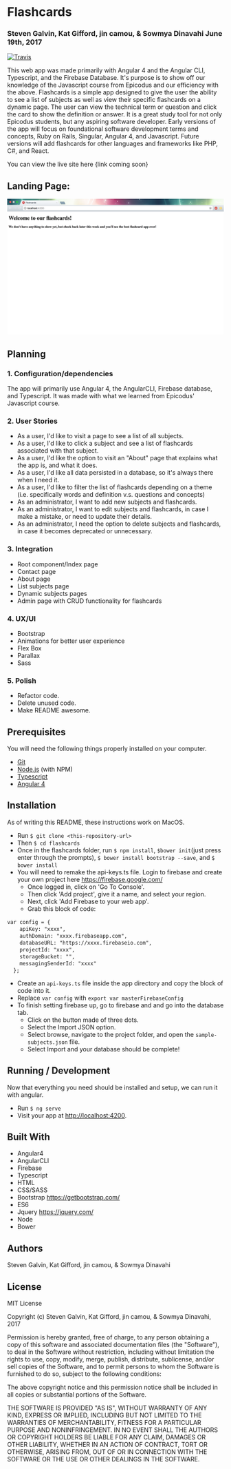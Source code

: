 # Flashcards
### Steven Galvin, Kat Gifford, jin camou, & Sowmya Dinavahi June 19th, 2017
[![Travis](https://img.shields.io/travis/rust-lang/rust.svg?style=plastic)](https://github.com/steven-galvin/flashcards)

This web app was made primarily with Angular 4 and the Angular CLI, Typescript, and the Firebase Database. It's purpose is to show off our knowledge of the Javascript course from Epicodus and our efficiency with the above. Flashcards is a simple app designed to give the user the ability to see a list of subjects as well as view their specific flashcards on a dynamic page. The user can view the technical term or question and click the card to show the definition or answer. It is a great study tool for not only Epicodus students, but any aspiring software developer. Early versions of the app will focus on foundational software development terms and concepts, Ruby on Rails, Singular, Angular 4, and Javascript. Future versions will add flashcards for other languages and frameworks like PHP, C#, and React.  

You can view the live site here {link coming soon}

## Landing Page:
![](./src/assets/images/temp.png "Flashcards")

## Planning

### 1. Configuration/dependencies
  The app will primarily use Angular 4, the AngularCLI, Firebase database, and Typescript. It was made with what we learned from Epicodus' Javascript course.
  <!-- Stretch goals include:
    * Using Sass to style the page better.
    * Hosting the site live -->

### 2. User Stories
  * As a user, I'd like to visit a page to see a list of all subjects.
  * As a user, I'd like to click a subject and see a list of flashcards associated with that subject.
  * As a user, I'd like the option to visit an "About" page that explains what the app is, and what it does.
  * As a user, I'd like all data persisted in a database, so it's always there when I need it.
  * As a user, I'd like to filter the list of flashcards depending on a theme (i.e. specifically words and definition v.s. questions and concepts)
  * As an administrator, I want to add new subjects and flashcards.
  * As an administrator, I want to edit subjects and flashcards, in case I make a mistake, or need to update their details.
  * As an administrator, I need the option to delete subjects and flashcards, in case it becomes deprecated or unnecessary.

### 3. Integration
  * Root component/Index page
  * Contact page
  * About page
  * List subjects page
  * Dynamic subjects pages
  * Admin page with CRUD functionality for flashcards

### 4. UX/UI
  * Bootstrap
  * Animations for better user experience
  * Flex Box
  * Parallax
  * Sass

### 5. Polish
  * Refactor code.
  * Delete unused code.
  * Make README awesome.

## Prerequisites

You will need the following things properly installed on your computer.

* [Git](https://git-scm.com/)
* [Node.js](https://nodejs.org/) (with NPM)
* [Typescript](https://www.typescriptlang.org/)
* [Angular 4](https://angularjs.org/)

## Installation

As of writing this README, these instructions work on MacOS.

* Run `$ git clone <this-repository-url>`
* Then `$ cd flashcards`
* Once in the flashcards folder, run `$ npm install`, `$bower init`(just press enter through the prompts), `$ bower install bootstrap --save`, and `$ bower install`
* You will need to remake the api-keys.ts file. Login to firebase and create your own project here https://firebase.google.com/
  * Once logged in, click on 'Go To Console'.
  * Then click 'Add project', give it a name, and select your region.
  * Next, click 'Add Firebase to your web app'.
  * Grab this block of code:
```
var config = {
    apiKey: "xxxx",
    authDomain: "xxxx.firebaseapp.com",
    databaseURL: "https://xxxx.firebaseio.com",
    projectId: "xxxx",
    storageBucket: "",
    messagingSenderId: "xxxx"
  };
```
  * Create an `api-keys.ts` file inside the app directory and copy the block of code into it.
  * Replace `var config` with `export var masterFirebaseConfig`
  * To finish setting firebase up, go to firebase and and go into the database tab.
    * Click on the button made of three dots.
    * Select the Import JSON option.
    * Select browse, navigate to the project folder, and open the `sample-subjects.json` file.
    * Select Import and your database should be complete!

## Running / Development

Now that everything you need should be installed and setup, we can run it with angular.

* Run `$ ng serve`
* Visit your app at [http://localhost:4200](http://localhost:4200).

## Built With

* Angular4
* AngularCLI
* Firebase
* Typescript
* HTML
* CSS/SASS
* Bootstrap https://getbootstrap.com/
* ES6
* Jquery https://jquery.com/
* Node
* Bower

## Authors

Steven Galvin, Kat Gifford, jin camou, & Sowmya Dinavahi

## License

MIT License

Copyright (c) Steven Galvin, Kat Gifford, jin camou, & Sowmya Dinavahi, 2017

Permission is hereby granted, free of charge, to any person obtaining a copy
of this software and associated documentation files (the "Software"), to deal
in the Software without restriction, including without limitation the rights
to use, copy, modify, merge, publish, distribute, sublicense, and/or sell
copies of the Software, and to permit persons to whom the Software is furnished to do so, subject to the following conditions:

The above copyright notice and this permission notice shall be included in all
copies or substantial portions of the Software.

THE SOFTWARE IS PROVIDED "AS IS", WITHOUT WARRANTY OF ANY KIND, EXPRESS OR
IMPLIED, INCLUDING BUT NOT LIMITED TO THE WARRANTIES OF MERCHANTABILITY,
FITNESS FOR A PARTICULAR PURPOSE AND NONINFRINGEMENT. IN NO EVENT SHALL THE
AUTHORS OR COPYRIGHT HOLDERS BE LIABLE FOR ANY CLAIM, DAMAGES OR OTHER
LIABILITY, WHETHER IN AN ACTION OF CONTRACT, TORT OR OTHERWISE, ARISING FROM,
OUT OF OR IN CONNECTION WITH THE SOFTWARE OR THE USE OR OTHER DEALINGS IN THE
SOFTWARE.
